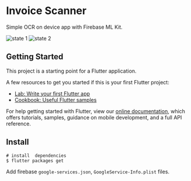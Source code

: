 # Invoice Scanner

Simple OCR on device app with Firebase ML Kit.

![state 1](https://res.cloudinary.com/wochap/image/upload/c_scale,q_auto,w_300/v1586215168/invoice_scanner/Screenshot_20200406-180609_ahlzlj.jpg)
![state 2](https://res.cloudinary.com/wochap/image/upload/c_scale,q_auto,w_300/v1586215168/invoice_scanner/Screenshot_20200406-181519_qdladg.jpg)

## Getting Started

This project is a starting point for a Flutter application.

A few resources to get you started if this is your first Flutter project:

- [Lab: Write your first Flutter app](https://flutter.dev/docs/get-started/codelab)
- [Cookbook: Useful Flutter samples](https://flutter.dev/docs/cookbook)

For help getting started with Flutter, view our
[online documentation](https://flutter.dev/docs), which offers tutorials,
samples, guidance on mobile development, and a full API reference.

## Install

```
# install  dependencies
$ flutter packages get
```

Add firebase `google-services.json`, `GoogleService-Info.plist` files.